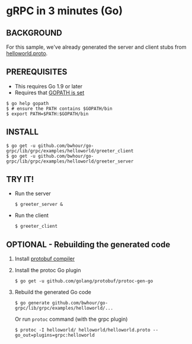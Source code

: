 gRPC in 3 minutes (Go)
======================

BACKGROUND
-------------
For this sample, we've already generated the server and client stubs from [helloworld.proto](helloworld/helloworld/helloworld.proto).

PREREQUISITES
-------------

- This requires Go 1.9 or later
- Requires that [GOPATH is set](https://golang.org/doc/code.html#GOPATH)

```
$ go help gopath
$ # ensure the PATH contains $GOPATH/bin
$ export PATH=$PATH:$GOPATH/bin
```

INSTALL
-------

```
$ go get -u github.com/bwhour/go-grpc/lib/grpc/examples/helloworld/greeter_client
$ go get -u github.com/bwhour/go-grpc/lib/grpc/examples/helloworld/greeter_server
```

TRY IT!
-------

- Run the server

  ```
  $ greeter_server &
  ```

- Run the client

  ```
  $ greeter_client
  ```

OPTIONAL - Rebuilding the generated code
----------------------------------------

1. Install [protobuf compiler](https://github.com/google/protobuf/blob/master/README.md#protocol-compiler-installation)

1. Install the protoc Go plugin

   ```
   $ go get -u github.com/golang/protobuf/protoc-gen-go
   ```

1. Rebuild the generated Go code

   ```
   $ go generate github.com/bwhour/go-grpc/lib/grpc/examples/helloworld/...
   ```

   Or run `protoc` command (with the grpc plugin)

   ```
   $ protoc -I helloworld/ helloworld/helloworld.proto --go_out=plugins=grpc:helloworld
   ```